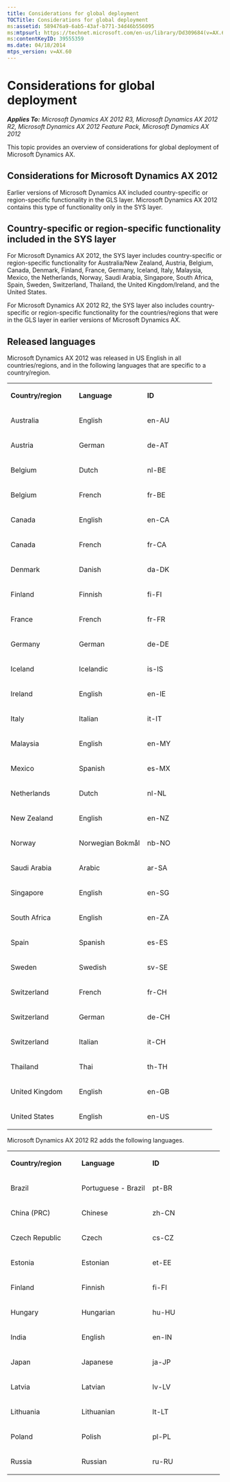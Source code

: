 ```yaml
---
title: Considerations for global deployment
TOCTitle: Considerations for global deployment
ms:assetid: 589476a9-6ab5-43af-b771-34d46b556095
ms:mtpsurl: https://technet.microsoft.com/en-us/library/Dd309684(v=AX.60)
ms:contentKeyID: 39555359
ms.date: 04/18/2014
mtps_version: v=AX.60
---
```


# Considerations for global deployment 


_**Applies To:** Microsoft Dynamics AX 2012 R3, Microsoft Dynamics AX 2012 R2, Microsoft Dynamics AX 2012 Feature Pack, Microsoft Dynamics AX 2012_

This topic provides an overview of considerations for global deployment of Microsoft Dynamics AX.

## Considerations for Microsoft Dynamics AX 2012

Earlier versions of Microsoft Dynamics AX included country-specific or region-specific functionality in the GLS layer. Microsoft Dynamics AX 2012 contains this type of functionality only in the SYS layer.

## Country-specific or region-specific functionality included in the SYS layer

For Microsoft Dynamics AX 2012, the SYS layer includes country-specific or region-specific functionality for Australia/New Zealand, Austria, Belgium, Canada, Denmark, Finland, France, Germany, Iceland, Italy, Malaysia, Mexico, the Netherlands, Norway, Saudi Arabia, Singapore, South Africa, Spain, Sweden, Switzerland, Thailand, the United Kingdom/Ireland, and the United States.

For Microsoft Dynamics AX 2012 R2, the SYS layer also includes country-specific or region-specific functionality for the countries/regions that were in the GLS layer in earlier versions of Microsoft Dynamics AX.

## Released languages

Microsoft Dynamics AX 2012 was released in US English in all countries/regions, and in the following languages that are specific to a country/region.

<table>
<colgroup>
<col style="width: 33%" />
<col style="width: 33%" />
<col style="width: 33%" />
</colgroup>
<tbody>
<tr class="odd">
<td><p><strong>Country/region</strong></p></td>
<td><p><strong>Language</strong></p></td>
<td><p><strong>ID</strong></p></td>
</tr>
<tr class="even">
<td><p>Australia</p></td>
<td><p>English</p></td>
<td><p>en-AU</p></td>
</tr>
<tr class="odd">
<td><p>Austria</p></td>
<td><p>German</p></td>
<td><p>de-AT</p></td>
</tr>
<tr class="even">
<td><p>Belgium</p></td>
<td><p>Dutch</p></td>
<td><p>nl-BE</p></td>
</tr>
<tr class="odd">
<td><p>Belgium</p></td>
<td><p>French</p></td>
<td><p>fr-BE</p></td>
</tr>
<tr class="even">
<td><p>Canada</p></td>
<td><p>English</p></td>
<td><p>en-CA</p></td>
</tr>
<tr class="odd">
<td><p>Canada</p></td>
<td><p>French</p></td>
<td><p>fr-CA</p></td>
</tr>
<tr class="even">
<td><p>Denmark</p></td>
<td><p>Danish</p></td>
<td><p>da-DK</p></td>
</tr>
<tr class="odd">
<td><p>Finland</p></td>
<td><p>Finnish</p></td>
<td><p>fi-FI</p></td>
</tr>
<tr class="even">
<td><p>France</p></td>
<td><p>French</p></td>
<td><p>fr-FR</p></td>
</tr>
<tr class="odd">
<td><p>Germany</p></td>
<td><p>German</p></td>
<td><p>de-DE</p></td>
</tr>
<tr class="even">
<td><p>Iceland</p></td>
<td><p>Icelandic</p></td>
<td><p>is-IS</p></td>
</tr>
<tr class="odd">
<td><p>Ireland</p></td>
<td><p>English</p></td>
<td><p>en-IE</p></td>
</tr>
<tr class="even">
<td><p>Italy</p></td>
<td><p>Italian</p></td>
<td><p>it-IT</p></td>
</tr>
<tr class="odd">
<td><p>Malaysia</p></td>
<td><p>English</p></td>
<td><p>en-MY</p></td>
</tr>
<tr class="even">
<td><p>Mexico</p></td>
<td><p>Spanish</p></td>
<td><p>es-MX</p></td>
</tr>
<tr class="odd">
<td><p>Netherlands</p></td>
<td><p>Dutch</p></td>
<td><p>nl-NL</p></td>
</tr>
<tr class="even">
<td><p>New Zealand</p></td>
<td><p>English</p></td>
<td><p>en-NZ</p></td>
</tr>
<tr class="odd">
<td><p>Norway</p></td>
<td><p>Norwegian Bokmål</p></td>
<td><p>nb-NO</p></td>
</tr>
<tr class="even">
<td><p>Saudi Arabia</p></td>
<td><p>Arabic</p></td>
<td><p>ar-SA</p></td>
</tr>
<tr class="odd">
<td><p>Singapore</p></td>
<td><p>English</p></td>
<td><p>en-SG</p></td>
</tr>
<tr class="even">
<td><p>South Africa</p></td>
<td><p>English</p></td>
<td><p>en-ZA</p></td>
</tr>
<tr class="odd">
<td><p>Spain</p></td>
<td><p>Spanish</p></td>
<td><p>es-ES</p></td>
</tr>
<tr class="even">
<td><p>Sweden</p></td>
<td><p>Swedish</p></td>
<td><p>sv-SE</p></td>
</tr>
<tr class="odd">
<td><p>Switzerland</p></td>
<td><p>French</p></td>
<td><p>fr-CH</p></td>
</tr>
<tr class="even">
<td><p>Switzerland</p></td>
<td><p>German</p></td>
<td><p>de-CH</p></td>
</tr>
<tr class="odd">
<td><p>Switzerland</p></td>
<td><p>Italian</p></td>
<td><p>it-CH</p></td>
</tr>
<tr class="even">
<td><p>Thailand</p></td>
<td><p>Thai</p></td>
<td><p>th-TH</p></td>
</tr>
<tr class="odd">
<td><p>United Kingdom</p></td>
<td><p>English</p></td>
<td><p>en-GB</p></td>
</tr>
<tr class="even">
<td><p>United States</p></td>
<td><p>English</p></td>
<td><p>en-US</p></td>
</tr>
</tbody>
</table>


Microsoft Dynamics AX 2012 R2 adds the following languages.

<table>
<colgroup>
<col style="width: 33%" />
<col style="width: 33%" />
<col style="width: 33%" />
</colgroup>
<tbody>
<tr class="odd">
<td><p><strong>Country/region</strong></p></td>
<td><p><strong>Language</strong></p></td>
<td><p><strong>ID</strong></p></td>
</tr>
<tr class="even">
<td><p>Brazil</p></td>
<td><p>Portuguese - Brazil</p></td>
<td><p>pt-BR</p></td>
</tr>
<tr class="odd">
<td><p>China (PRC)</p></td>
<td><p>Chinese</p></td>
<td><p>zh-CN</p></td>
</tr>
<tr class="even">
<td><p>Czech Republic</p></td>
<td><p>Czech</p></td>
<td><p>cs-CZ</p></td>
</tr>
<tr class="odd">
<td><p>Estonia</p></td>
<td><p>Estonian</p></td>
<td><p>et-EE</p></td>
</tr>
<tr class="even">
<td><p>Finland</p></td>
<td><p>Finnish</p></td>
<td><p>fi-FI</p></td>
</tr>
<tr class="odd">
<td><p>Hungary</p></td>
<td><p>Hungarian</p></td>
<td><p>hu-HU</p></td>
</tr>
<tr class="even">
<td><p>India</p></td>
<td><p>English</p></td>
<td><p>en-IN</p></td>
</tr>
<tr class="odd">
<td><p>Japan</p></td>
<td><p>Japanese</p></td>
<td><p>ja-JP</p></td>
</tr>
<tr class="even">
<td><p>Latvia</p></td>
<td><p>Latvian</p></td>
<td><p>lv-LV</p></td>
</tr>
<tr class="odd">
<td><p>Lithuania</p></td>
<td><p>Lithuanian</p></td>
<td><p>lt-LT</p></td>
</tr>
<tr class="even">
<td><p>Poland</p></td>
<td><p>Polish</p></td>
<td><p>pl-PL</p></td>
</tr>
<tr class="odd">
<td><p>Russia</p></td>
<td><p>Russian</p></td>
<td><p>ru-RU</p></td>
</tr>
</tbody>
</table>

  


